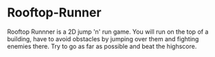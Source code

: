 # Rooftop-Runner
Rooftop Runnner is a 2D jump 'n' run game. You will run on the top of a building, have to avoid obstacles by jumping over them and fighting enemies there. Try to go as far as possible and beat the highscore.

